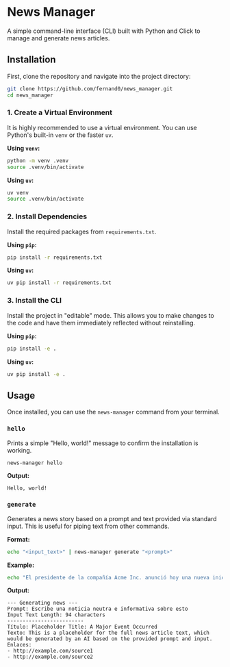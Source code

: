 # News Manager

A simple command-line interface (CLI) built with Python and Click to manage and generate news articles.

## Installation

First, clone the repository and navigate into the project directory:

```bash
git clone https://github.com/fernand0/news_manager.git
cd news_manager
```

### 1. Create a Virtual Environment

It is highly recommended to use a virtual environment. You can use Python's built-in `venv` or the faster `uv`.

**Using `venv`:**
```bash
python -m venv .venv
source .venv/bin/activate
```

**Using `uv`:**
```bash
uv venv
source .venv/bin/activate
```

### 2. Install Dependencies

Install the required packages from `requirements.txt`.

**Using `pip`:**
```bash
pip install -r requirements.txt
```

**Using `uv`:**
```bash
uv pip install -r requirements.txt
```

### 3. Install the CLI

Install the project in "editable" mode. This allows you to make changes to the code and have them immediately reflected without reinstalling.

**Using `pip`:**
```bash
pip install -e .
```

**Using `uv`:**
```bash
uv pip install -e .
```

## Usage

Once installed, you can use the `news-manager` command from your terminal.

### `hello`

Prints a simple "Hello, world!" message to confirm the installation is working.

```bash
news-manager hello
```
**Output:**
```
Hello, world!
```

### `generate`

Generates a news story based on a prompt and text provided via standard input. This is useful for piping text from other commands.

**Format:**
```bash
echo "<input_text>" | news-manager generate "<prompt>"
```

**Example:**
```bash
echo "El presidente de la compañía Acme Inc. anunció hoy una nueva iniciativa de energía renovable." | news-manager generate "Escribe una noticia neutra e informativa sobre esto"
```

**Output:**
```
--- Generating news ---
Prompt: Escribe una noticia neutra e informativa sobre esto
Input Text Length: 94 characters
-------------------------
Título: Placeholder Title: A Major Event Occurred
Texto: This is a placeholder for the full news article text, which would be generated by an AI based on the provided prompt and input.
Enlaces:
- http://example.com/source1
- http://example.com/source2
```

